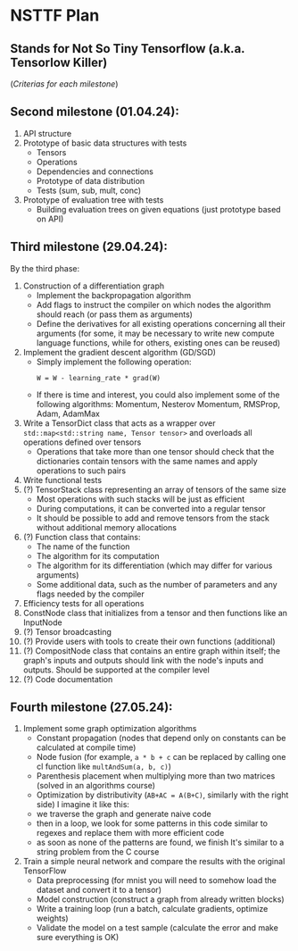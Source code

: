 # NSTTF Plan
## Stands for Not So Tiny Tensorflow (a.k.a. Tensorlow Killer)
(_Criterias for each milestone_)

## Second milestone (01.04.24):
1. API structure
2. Prototype of basic data structures with tests
   - Tensors
   - Operations
   - Dependencies and connections
   - Prototype of data distribution
   - Tests (sum, sub, mult, conc)
3. Prototype of evaluation tree with tests
   - Building evaluation trees on given equations (just prototype based on API)

## Third milestone (29.04.24):
By the third phase:
1. Construction of a differentiation graph
   - Implement the backpropagation algorithm
   - Add flags to instruct the compiler on which nodes the algorithm should reach (or pass them as arguments)
   - Define the derivatives for all existing operations concerning all their arguments (for some, it may be necessary to write new compute language functions, while for others, existing ones can be reused)
2. Implement the gradient descent algorithm (GD/SGD)
   - Simply implement the following operation:
     ```
     W = W - learning_rate * grad(W)
     ```
   - If there is time and interest, you could also implement some of the following algorithms: Momentum, Nesterov Momentum, RMSProp, Adam, AdamMax
3. Write a TensorDict class that acts as a wrapper over
   `std::map<std::string name, Tensor tensor>` and overloads all operations defined over tensors
   - Operations that take more than one tensor should check that the dictionaries contain tensors with the same names and apply operations to such pairs
4. Write functional tests
5. (?) TensorStack class representing an array of tensors of the same size
   - Most operations with such stacks will be just as efficient
   - During computations, it can be converted into a regular tensor
   - It should be possible to add and remove tensors from the stack without additional memory allocations
6. (?) Function class that contains:
   - The name of the function
   - The algorithm for its computation
   - The algorithm for its differentiation (which may differ for various arguments)
   - Some additional data, such as the number of parameters and any flags needed by the compiler
7. Efficiency tests for all operations
8. ConstNode class that initializes from a tensor and then functions like an InputNode
9. (?) Tensor broadcasting
10. (?) Provide users with tools to create their own functions (additional)
11. (?) CompositNode class that contains an entire graph within itself; the graph's inputs and outputs should link with the node's inputs and outputs. Should be supported at the compiler level
12. (?) Code documentation

## Fourth milestone (27.05.24):
1. Implement some graph optimization algorithms
   - Constant propagation (nodes that depend only on constants can be calculated at compile time)
   - Node fusion (for example, `a * b + c` can be replaced by calling one cl function like `multAndSum(a, b, c)`)
   - Parenthesis placement when multiplying more than two matrices (solved in an algorithms course)
   - Optimization by distributivity (`AB+AC = A(B+C)`, similarly with the right side)
I imagine it like this:
   - we traverse the graph and generate naive code
   - then in a loop, we look for some patterns in this code similar to regexes and replace them with more efficient code
   - as soon as none of the patterns are found, we finish
It's similar to a string problem from the C course
2. Train a simple neural network and compare the results with the original TensorFlow
   - Data preprocessing (for mnist you will need to somehow load the dataset and convert it to a tensor)
   - Model construction (construct a graph from already written blocks)
   - Write a training loop (run a batch, calculate gradients, optimize weights)
   - Validate the model on a test sample (calculate the error and make sure everything is OK)
